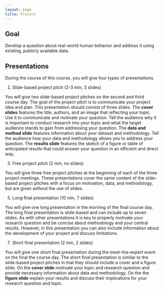 ```yaml
---
layout: page
title: Project
---
```



## Goal

Develop a question about real-world human behavior and address it using existing, publicly available data.

## Presentations

During the course of this course, you will give four types of presentations.

1) Slide-based project pitch (2-3 min, 3 slides)

You will give two slide-based project pitches on the second and third course day. The goal of the project pitch is to communicate your project idea and plan. This presentation should consist of three slides. The <b>cover slides</b> features the title, authors, and an image that reflecting your topic. Use it to communicate and motivate your question. Tell the audience why it is important to conduct research into your topic and what the target audience stands to gain from addressing your question. The <b>data and method slide</b> features information about your dataset and methodology. Tell the audience how your data and methodology allows you to address your question. The <b>results slide</b> features the sketch of a figure or table of anticipated results that could answer your question in an efficient and direct way.

3) Free project pitch (2 min, no slides)

You will give three free project pitches at the beginning of each of the three project meetings. These presentations cover the same content of the slide-based project pitches with a focus on motivation, data, and methodology, but are given without the use of slides. 

5) Long final presentation (10 min, 7 slides)

You will give one long presentation in the morning of the final course day. The long final presentation is slide-based and can include up to seven slides. As with other presentations it is key to properly motivate your research question and be concise about methodology and your central results. However, in this presentation you can also include information about the development of your project and discuss limitations.  

7) Short final presentation (2 min, 2 slides)

You will give one short final presentation during the meet-the-expert event on the final the course day. The short final presentation is similar to the slide-based project pitches in that they should include a cover and a figure slide. On the <b>cover slide</b> motivate your topic and research question and provide necessary information about data and methodology. On the the <b>figure slide</b> explain your results and discuss their implications for your research question and topic. 


